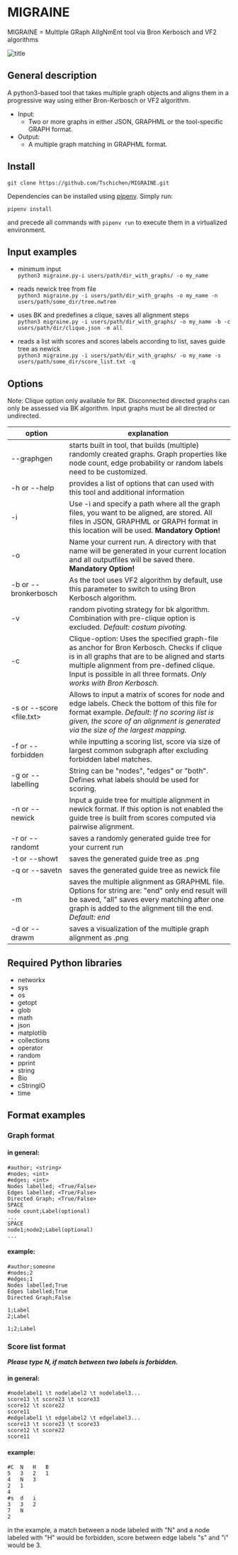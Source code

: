 # MIGRAINE
MIGRAINE = MultIple GRaph AlIgNmEnt tool via Bron Kerbosch and VF2 algorithms

![title](https://github.com/Tschichen/MIGRAINE/blob/master/pictures/CF2708A0-5EB2-48E4-B90E-1A8B449FC132.jpeg "title picture")

## General description
A python3-based tool that takes multiple graph objects and aligns them in a progressive way using either Bron-Kerbosch or VF2 algorithm.
  * Input:
    * Two or more graphs in either JSON, GRAPHML or the tool-specific GRAPH format.
  * Output:
    * A multiple graph matching in GRAPHML format.
    
## Install

```git clone https://github.com/Tschichen/MIGRAINE.git```

Dependencies can be installed using [pipenv](https://github.com/pypa/pipenv).
Simply run:
```
pipenv install
```

and precede all commands with `pipenv run` to execute them in a virtualized environment.

## Input examples
* minimum input  
    ```python3 migraine.py-i users/path/dir_with_graphs/ -o my_name```
	
* reads newick tree from file  
 ```python3 migraine.py -i users/path/dir_with_graphs -o my_name -n users/path/some_dir/tree.nwtree ```
	
* uses BK and predefines a clique, saves all alignment steps  
	```python3 migraine.py -i users/path/dir_with_graphs/ -o my_name -b -c users/path/dir/clique.json -m all```
	
* reads a list with scores and scores labels according to list, saves guide tree as newick  
	```python3 migraine.py -i users/path/dir_with_graphs/ -o my_name -s users/path/some_dir/score_list.txt -q```
	

## Options

Note: Clique option only available for BK. Disconnected directed graphs can only be assessed via BK algorithm. Input graphs must be all directed or undirected.

option| explanation
------------ | -------------
--graphgen | starts built in tool, that builds (multiple) randomly created graphs. Graph properties like node count, edge probability or random labels need to be customized.  
-h or --help |  provides a list of options that can used with this tool and additional information
-i <inputpath> | Use -i and specify a path where all the graph files, you want to be aligned, are stored. All files in JSON, GRAPHML or GRAPH format in this location will be used. **Mandatory Option!**
-o <name> | Name your current run. A directory with that name will be generated in your current location and all outputfiles will be saved there. **Mandatory Option!**
-b or --bronkerbosch | As the tool uses VF2 algorithm by default, use this parameter to switch to using Bron Kerbosch algorithm.
-v | random pivoting strategy for bk algorithm. Combination with pre-clique option is excluded. _Default: costum pivoting._
-c <graph-file> | Clique-option: Uses the specified graph-file as anchor for Bron Kerbosch. Checks if clique is in all graphs that are to be aligned and starts multiple alignment from pre-defined clique. Input is possible in all three formats. _Only works with Bron Kerbosch._	
-s or --score <file.txt> | Allows to input a matrix of scores for node and edge labels. Check the bottom of this file for format example. _Default: If no scoring list is given, the score of an alignment is generated via the size of the largest mapping._
-f or --forbidden |	while inputting a scoring list, score via size of largest common subgraph after excluding forbidden label matches.
-g or --labelling <string> | String can be "nodes", "edges" or "both". Defines what labels should be used for scoring.
-n or --newick <newick-file> | Input a guide tree for multiple alignment in newick format. If this option is not enabled the guide tree is built from scores computed via pairwise alignment.
-r or --randomt | saves a randomly generated guide tree for your current run
-t or --showt | saves the generated guide tree as .png
-q or --savetn | saves the generated guide tree as newick file
-m <string> | saves the multiple alignment as GRAPHML file. Options for string are: "end" only end result will be saved, "all" saves every matching after one graph is added to the alignment till the end. _Default: end_
-d or --drawm | saves a visualization of the multiple graph alignment as .png

	
## Required Python libraries
- networkx
- sys
- os
- getopt
- glob
- math
- json
- matplotlib
- collections
- operator
- random
- pprint
- string
- Bio
- cStringIO
- time

## Format examples

### Graph format
#### in general:

	#author; <string>
	#nodes; <int>
	#edges; <int>
	Nodes labelled; <True/False>
	Edges labelled; <True/False>
	Directed Graph; <True/False>
	SPACE
	node count;Label(optional)
	...
	SPACE
	node1;node2;Label(optional)
	...
	
#### example:		
				    
	#author;someone					
	#nodes;2					      
	#edges;1					      
	Nodes labelled;True			
	Edges labelled;True			
	Directed Graph;False		
							          
	1;Label						      
	2;Label	
	
	1;2;Label					     

### Score list format
***Please type N, if match between two labels is forbidden.***

#### in general:
    
    #nodelabel1 \t nodelabel2 \t nodelabel3...
    score13 \t score23 \t score33
    score12	\t score22	
    score11
    #edgelabel1 \t edgelabel2 \t edgelabel3...
    score13	\t score23 \t score33
    score12	\t score22	
    score11

#### example:

    #C	N	H	B   
    5	3	2	1
    4	N	3
    2	1
    4
    #s	d	i
    3	3	2
    7	N
    2

in the example, a match between a node labeled with "N" and a node labeled with  "H" would be forbidden, score between edge labels "s" and "i" would be 3.
